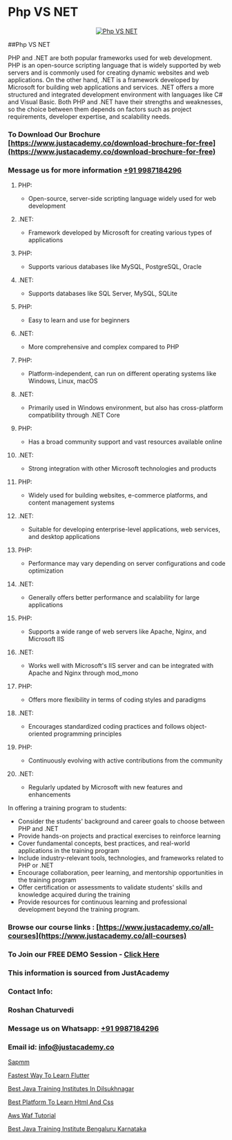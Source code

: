 # Php VS NET

<p align="center">
  <a href="https://justacademy.co/course-detail/php-training">
    <img src="https://justacademy.co/storage2/course_image/1676637155_course_image.webp" alt="Php VS NET">
  </a>
</p>
##Php VS NET

PHP and .NET are both popular frameworks used for web development. PHP is an open-source scripting language that is widely supported by web servers and is commonly used for creating dynamic websites and web applications. On the other hand, .NET is a framework developed by Microsoft for building web applications and services. .NET offers a more structured and integrated development environment with languages like C# and Visual Basic. Both PHP and .NET have their strengths and weaknesses, so the choice between them depends on factors such as project requirements, developer expertise, and scalability needs.
### To Download Our Brochure [https://www.justacademy.co/download-brochure-for-free](https://www.justacademy.co/download-brochure-for-free)
### Message us for more information [+91 9987184296](https://api.whatsapp.com/send?phone=919987184296)
1) PHP:
    - Open-source, server-side scripting language widely used for web development
2) .NET:
    - Framework developed by Microsoft for creating various types of applications

3) PHP:
    - Supports various databases like MySQL, PostgreSQL, Oracle
4) .NET:
    - Supports databases like SQL Server, MySQL, SQLite

5) PHP:
    - Easy to learn and use for beginners
6) .NET:
    - More comprehensive and complex compared to PHP

7) PHP:
    - Platform-independent, can run on different operating systems like Windows, Linux, macOS
8) .NET:
    - Primarily used in Windows environment, but also has cross-platform compatibility through .NET Core

9) PHP:
    - Has a broad community support and vast resources available online
10) .NET:
    - Strong integration with other Microsoft technologies and products

11) PHP:
    - Widely used for building websites, e-commerce platforms, and content management systems
12) .NET:
    - Suitable for developing enterprise-level applications, web services, and desktop applications

13) PHP:
    - Performance may vary depending on server configurations and code optimization
14) .NET:
    - Generally offers better performance and scalability for large applications

15) PHP:
    - Supports a wide range of web servers like Apache, Nginx, and Microsoft IIS
16) .NET:
    - Works well with Microsoft's IIS server and can be integrated with Apache and Nginx through mod_mono

17) PHP:
    - Offers more flexibility in terms of coding styles and paradigms
18) .NET:
    - Encourages standardized coding practices and follows object-oriented programming principles

19) PHP:
    - Continuously evolving with active contributions from the community
20) .NET:
    - Regularly updated by Microsoft with new features and enhancements

In offering a training program to students:
- Consider the students' background and career goals to choose between PHP and .NET
- Provide hands-on projects and practical exercises to reinforce learning
- Cover fundamental concepts, best practices, and real-world applications in the training program
- Include industry-relevant tools, technologies, and frameworks related to PHP or .NET
- Encourage collaboration, peer learning, and mentorship opportunities in the training program
- Offer certification or assessments to validate students' skills and knowledge acquired during the training
- Provide resources for continuous learning and professional development beyond the training program.

### Browse our course links : [https://www.justacademy.co/all-courses](https://www.justacademy.co/all-courses) 
### To Join our FREE DEMO Session - [Click Here](https://www.justacademy.co/register-for-course-demo)


### This information is sourced from JustAcademy
### Contact Info:
### Roshan Chaturvedi
### Message us on Whatsapp: [+91 9987184296](https://api.whatsapp.com/send?phone=919987184296)
### Email id: [info@justacademy.co](mailto:info@justacademy.co)
                
[Sapmm](https://www.linkedin.com/pulse/sapmm-justacademy-delhi-fppjc?trackingId=xFLs7epdtI%2FuQX28a%2FGeDQ%3D%3D&lipi=urn%3Ali%3Apage%3Ad_flagship3_company_admin%3B9Q82RDvqR3%2BMiM23X%2B3J5A%3D%3D)

[Fastest Way To Learn Flutter](https://www.linkedin.com/pulse/fastest-way-learn-flutter-justacademy-thane-rwzrc/)

[Best Java Training Institutes In Dilsukhnagar](https://medium.com/@mistersumit961/best-java-training-institutes-in-dilsukhnagar-99151b40088f)

[Best Platform To Learn Html And Css](https://medium.com/@mistersumit961/best-platform-to-learn-html-and-css-ebc77415fdb2)

[Aws Waf Tutorial](https://justacademyin.github.io/justacademy/aws-waf-tutorial)

[Best Java Training Institute Bengaluru Karnataka](https://justacademyin.github.io/justacademy/best-java-training-institute-bengaluru-karnataka)

